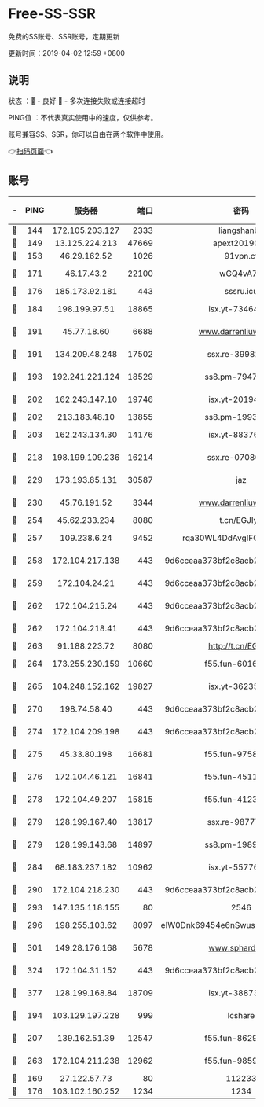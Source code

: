 # Free-SS-SSR

免费的SS账号、SSR账号，定期更新

更新时间：2019-04-02 12:59 +0800

## 说明

状态     ：🙂 - 良好 🙁 - 多次连接失败或连接超时

PING值   ：不代表真实使用中的速度，仅供参考。

账号兼容SS、SSR，你可以自由在两个软件中使用。

👉[扫码页面](https://liesauer.github.io/Free-SS-SSR/)👈

## 账号

|-|PING|服务器|端口|密码|加密方式|区域|
|:----:|:----:|:-----:|-----:|:----:|:----:|:----:|
|🙂|144|172.105.203.127|2333|liangshanbo|chacha20|JP|
|🙂|149|13.125.224.213|47669|apext2019001|chacha20|KR|
|🙂|153|46.29.162.52|1026|91vpn.cf|rc4-md5|RU|
|🙂|171|46.17.43.2|22100|wGQ4vA7D|aes-256-gcm|RU|
|🙂|176|185.173.92.181|443|sssru.icu|rc4-md5|RU|
|🙂|184|198.199.97.51|18865|isx.yt-73464037|aes-256-cfb|US|
|🙂|191|45.77.18.60|6688|www.darrenliuwei.com|aes-256-cfb|JP|
|🙂|191|134.209.48.248|17502|ssx.re-39982582|aes-256-cfb|US|
|🙂|193|192.241.221.124|18529|ss8.pm-79474196|aes-256-cfb|US|
|🙂|202|162.243.147.10|19746|isx.yt-20194011|aes-256-cfb|US|
|🙂|202|213.183.48.10|13855|ss8.pm-19938784|rc4-md5|RU|
|🙂|203|162.243.134.30|14176|isx.yt-88376949|aes-256-cfb|US|
|🙂|218|198.199.109.236|16214|ssx.re-07080602|aes-256-cfb|US|
|🙂|229|173.193.85.131|30587|jaz|aes-256-cfb|US|
|🙂|230|45.76.191.52|3344|www.darrenliuwei.com|aes-256-cfb|AU|
|🙂|254|45.62.233.234|8080|t.cn/EGJIyrl|rc4-md5|CA|
|🙂|257|109.238.6.24|9452|rqa30WL4DdAvgIFG6Fs3znzTa|aes-256-cfb|FR|
|🙂|258|172.104.217.138|443|9d6cceaa373bf2c8acb22e60b6a58be6|aes-256-cfb|US|
|🙂|259|172.104.24.21|443|9d6cceaa373bf2c8acb22e60b6a58be6|aes-256-cfb|US|
|🙂|262|172.104.215.24|443|9d6cceaa373bf2c8acb22e60b6a58be6|aes-256-cfb|US|
|🙂|262|172.104.218.41|443|9d6cceaa373bf2c8acb22e60b6a58be6|aes-256-cfb|US|
|🙂|263|91.188.223.72|8080|http://t.cn/EGJIyrl|rc4-md5|RU|
|🙂|264|173.255.230.159|10660|f55.fun-60161528|aes-256-cfb|US|
|🙂|265|104.248.152.162|19827|isx.yt-36235120|aes-256-cfb|SG|
|🙂|270|198.74.58.40|443|9d6cceaa373bf2c8acb22e60b6a58be6|aes-256-cfb|US|
|🙂|274|172.104.209.198|443|9d6cceaa373bf2c8acb22e60b6a58be6|aes-256-cfb|US|
|🙂|275|45.33.80.198|16681|f55.fun-97588785|aes-256-cfb|US|
|🙂|276|172.104.46.121|16841|f55.fun-45111251|aes-256-cfb|SG|
|🙂|278|172.104.49.207|15815|f55.fun-41236190|aes-256-cfb|SG|
|🙂|279|128.199.167.40|13817|ssx.re-98777961|aes-256-cfb|SG|
|🙂|279|128.199.143.68|14897|ss8.pm-19893940|aes-256-cfb|SG|
|🙂|284|68.183.237.182|10962|isx.yt-55776623|aes-256-cfb|SG|
|🙂|290|172.104.218.230|443|9d6cceaa373bf2c8acb22e60b6a58be6|aes-256-cfb|US|
|🙂|293|147.135.118.155|80|2546|chacha20|US|
|🙂|296|198.255.103.62|8097|eIW0Dnk69454e6nSwuspv9DmS201tQ0D|aes-256-cfb|US|
|🙂|301|149.28.176.168|5678|www.sphard.com|aes-256-cfb|SG|
|🙂|324|172.104.31.152|443|9d6cceaa373bf2c8acb22e60b6a58be6|aes-256-cfb|US|
|🙂|377|128.199.168.84|18709|isx.yt-38873117|aes-256-cfb|SG|
|🙂|194|103.129.197.228|999|lcshare|aes-256-cfb|US|
|🙂|207|139.162.51.39|12547|f55.fun-86298240|aes-256-cfb|SG|
|🙂|263|172.104.211.238|12962|f55.fun-98592445|aes-256-cfb|US|
|🙁|169|27.122.57.73|80|112233|chacha20|HK|
|🙁|176|103.102.160.252|1234|1234|rc4-md5|JP|
